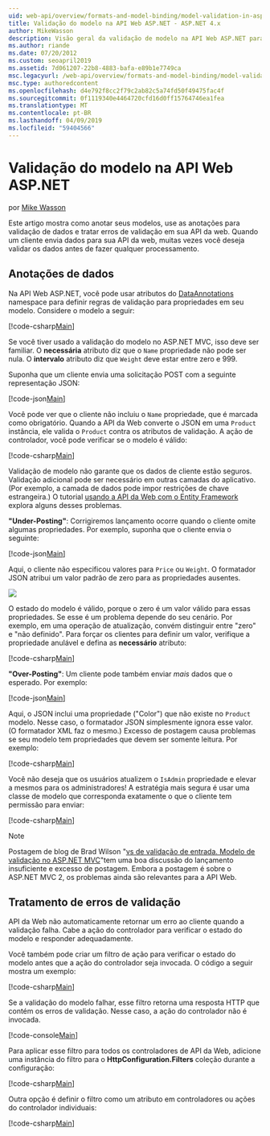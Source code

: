 ```yaml
---
uid: web-api/overview/formats-and-model-binding/model-validation-in-aspnet-web-api
title: Validação do modelo na API Web ASP.NET - ASP.NET 4.x
author: MikeWasson
description: Visão geral da validação de modelo na API Web ASP.NET para ASP.NET 4. x.
ms.author: riande
ms.date: 07/20/2012
ms.custom: seoapril2019
ms.assetid: 7d061207-22b8-4883-bafa-e89b1e7749ca
msc.legacyurl: /web-api/overview/formats-and-model-binding/model-validation-in-aspnet-web-api
msc.type: authoredcontent
ms.openlocfilehash: d4e792f8cc2f79c2ab82c5a74fd50f49475fac4f
ms.sourcegitcommit: 0f1119340e4464720cfd16d0ff15764746ea1fea
ms.translationtype: MT
ms.contentlocale: pt-BR
ms.lasthandoff: 04/09/2019
ms.locfileid: "59404566"
---
```

# <a name="model-validation-in-aspnet-web-api"></a>Validação do modelo na API Web ASP.NET

por [Mike Wasson](https://github.com/MikeWasson)

Este artigo mostra como anotar seus modelos, use as anotações para validação de dados e tratar erros de validação em sua API da web. Quando um cliente envia dados para sua API da web, muitas vezes você deseja validar os dados antes de fazer qualquer processamento. 

## <a name="data-annotations"></a>Anotações de dados

Na API Web ASP.NET, você pode usar atributos do [DataAnnotations](/dotnet/api/system.componentmodel.dataannotations) namespace para definir regras de validação para propriedades em seu modelo. Considere o modelo a seguir:

[!code-csharp[Main](model-validation-in-aspnet-web-api/samples/sample1.cs)]

Se você tiver usado a validação do modelo no ASP.NET MVC, isso deve ser familiar. O **necessária** atributo diz que o `Name` propriedade não pode ser nula. O **intervalo** atributo diz que `Weight` deve estar entre zero e 999.

Suponha que um cliente envia uma solicitação POST com a seguinte representação JSON:

[!code-json[Main](model-validation-in-aspnet-web-api/samples/sample2.json)]

Você pode ver que o cliente não incluiu o `Name` propriedade, que é marcada como obrigatório. Quando a API da Web converte o JSON em uma `Product` instância, ele valida o `Product` contra os atributos de validação. A ação de controlador, você pode verificar se o modelo é válido:

[!code-csharp[Main](model-validation-in-aspnet-web-api/samples/sample3.cs)]

Validação de modelo não garante que os dados de cliente estão seguros. Validação adicional pode ser necessário em outras camadas do aplicativo. (Por exemplo, a camada de dados pode impor restrições de chave estrangeira.) O tutorial [usando a API da Web com o Entity Framework](../data/using-web-api-with-entity-framework/part-1.md) explora alguns desses problemas.

**"Under-Posting"**: Corrigiremos lançamento ocorre quando o cliente omite algumas propriedades. Por exemplo, suponha que o cliente envia o seguinte:

[!code-json[Main](model-validation-in-aspnet-web-api/samples/sample4.json)]

Aqui, o cliente não especificou valores para `Price` ou `Weight`. O formatador JSON atribui um valor padrão de zero para as propriedades ausentes.

![](model-validation-in-aspnet-web-api/_static/image1.png)

O estado do modelo é válido, porque o zero é um valor válido para essas propriedades. Se esse é um problema depende do seu cenário. Por exemplo, em uma operação de atualização, convém distinguir entre "zero" e "não definido". Para forçar os clientes para definir um valor, verifique a propriedade anulável e defina as **necessário** atributo:

[!code-csharp[Main](model-validation-in-aspnet-web-api/samples/sample5.cs?highlight=1-2)]

**"Over-Posting"**: Um cliente pode também enviar *mais* dados que o esperado. Por exemplo:

[!code-json[Main](model-validation-in-aspnet-web-api/samples/sample6.json)]

Aqui, o JSON inclui uma propriedade ("Color") que não existe no `Product` modelo. Nesse caso, o formatador JSON simplesmente ignora esse valor. (O formatador XML faz o mesmo.) Excesso de postagem causa problemas se seu modelo tem propriedades que devem ser somente leitura. Por exemplo:

[!code-csharp[Main](model-validation-in-aspnet-web-api/samples/sample7.cs)]

Você não deseja que os usuários atualizem o `IsAdmin` propriedade e elevar a mesmos para os administradores! A estratégia mais segura é usar uma classe de modelo que corresponda exatamente o que o cliente tem permissão para enviar:

[!code-csharp[Main](model-validation-in-aspnet-web-api/samples/sample8.cs)]

> [!NOTE]
> Postagem de blog de Brad Wilson "[vs de validação de entrada. Modelo de validação no ASP.NET MVC](http://bradwilson.typepad.com/blog/2010/01/input-validation-vs-model-validation-in-aspnet-mvc.html)"tem uma boa discussão do lançamento insuficiente e excesso de postagem. Embora a postagem é sobre o ASP.NET MVC 2, os problemas ainda são relevantes para a API Web.


## <a name="handling-validation-errors"></a>Tratamento de erros de validação

API da Web não automaticamente retornar um erro ao cliente quando a validação falha. Cabe a ação do controlador para verificar o estado do modelo e responder adequadamente.

Você também pode criar um filtro de ação para verificar o estado do modelo antes que a ação do controlador seja invocada. O código a seguir mostra um exemplo:

[!code-csharp[Main](model-validation-in-aspnet-web-api/samples/sample9.cs)]

Se a validação do modelo falhar, esse filtro retorna uma resposta HTTP que contém os erros de validação. Nesse caso, a ação do controlador não é invocada.

[!code-console[Main](model-validation-in-aspnet-web-api/samples/sample10.cmd)]

Para aplicar esse filtro para todos os controladores de API da Web, adicione uma instância do filtro para o **HttpConfiguration.Filters** coleção durante a configuração:

[!code-csharp[Main](model-validation-in-aspnet-web-api/samples/sample11.cs)]

Outra opção é definir o filtro como um atributo em controladores ou ações do controlador individuais:

[!code-csharp[Main](model-validation-in-aspnet-web-api/samples/sample12.cs)]
